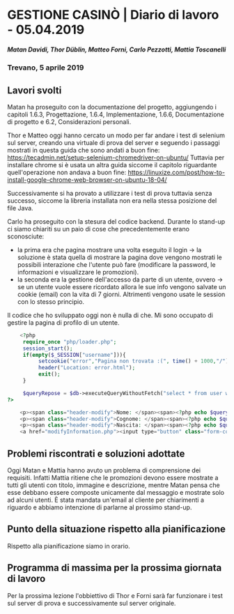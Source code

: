 # GESTIONE CASINÒ | Diario di lavoro - 05.04.2019
##### Matan Davidi, Thor Düblin, Matteo Forni, Carlo Pezzotti, Mattia Toscanelli
### Trevano, 5 aprile 2019

## Lavori svolti
Matan ha proseguito con la documentazione del progetto, aggiungendo i capitoli 1.6.3, Progettazione, 1.6.4, Implementazione, 1.6.6, Documentazione di progetto e 6.2, Considerazioni personali.

Thor e Matteo oggi hanno cercato un modo per far andare i test di selenium sul server, creando una virtuale di prova del server e seguendo i passaggi mostrati in questa guida che sono andati a buon fine:
https://tecadmin.net/setup-selenium-chromedriver-on-ubuntu/
Tuttavia per installare chrome si è usata un altra guida siccome il capitolo riguardante quell'operazione non andava a buon fine:
https://linuxize.com/post/how-to-install-google-chrome-web-browser-on-ubuntu-18-04/

Successivamente si ha provato a utilizzare i test di prova tuttavia senza successo, siccome la libreria installata non era nella stessa posizione del file Java.

Carlo ha proseguito con la stesura del codice backend. Durante lo stand-up ci siamo chiariti su un paio di cose che precedentemente erano sconosciute:
- la prima era che pagina mostrare una volta eseguito il login -> la soluzione è stata quella di mostrare la pagina dove vengono mostrati le possibili interazione che l'utente può fare (modificare la password, le informazioni e visualizzare le promozioni).
- la seconda era la gestione dell'accesso da parte di un utente, ovvero -> se un utente vuole essere ricordato allora le sue info vengono salvate un cookie (email) con la vita di 7 giorni. Altrimenti vengono usate le session con lo stesso principio.

Il codice che ho sviluppato oggi non è nulla di che. Mi sono occupato di gestire la pagina di profilo di un utente.

```php
    <?php
     require_once "php/loader.php";
     session_start();
     if(empty($_SESSION["username"])){
          setcookie("error","Pagina non trovata :(", time() + 1000,"/");
          header("Location: error.html");
          exit();
     }

     $queryRepose = $db->executeQueryWithoutFetch("select * from user where email = '".$_SESSION['username']."'")->fetch();
?>
```

```php
    <p><span class="header-modify">Nome: </span><span><?php echo $queryRepose["name"]?></span></p>
    <p><span class="header-modify">Cognome: </span><span><?php echo $queryRepose["surname"]?></span></p>
    <p><span class="header-modify">Nascita: </span><span><?php echo $queryRepose["birthday"]?></span></p>
    <a href="modifyInformation.php"><input type="button" class="form-control" value="Modifica Dati"></a>
```

##  Problemi riscontrati e soluzioni adottate
Oggi Matan e Mattia hanno avuto un problema di comprensione dei requisiti. Infatti Mattia ritiene che le promozioni devono essere mostrate a tutti gli utenti con titolo, immagine e descrizione, mentre Matan pensa che esse debbano essere composte unicamente dal messaggio e mostrate solo ad alcuni utenti. È stata mandata un'email al cliente per chiarimenti a riguardo e abbiamo intenzione di parlarne al prossimo stand-up.

##  Punto della situazione rispetto alla pianificazione
Rispetto alla pianificazione siamo in orario.

## Programma di massima per la prossima giornata di lavoro
Per la prossima lezione l'obbiettivo di Thor e Forni sarà far funzionare i test sul server di prova e successivamente sul server originale.
